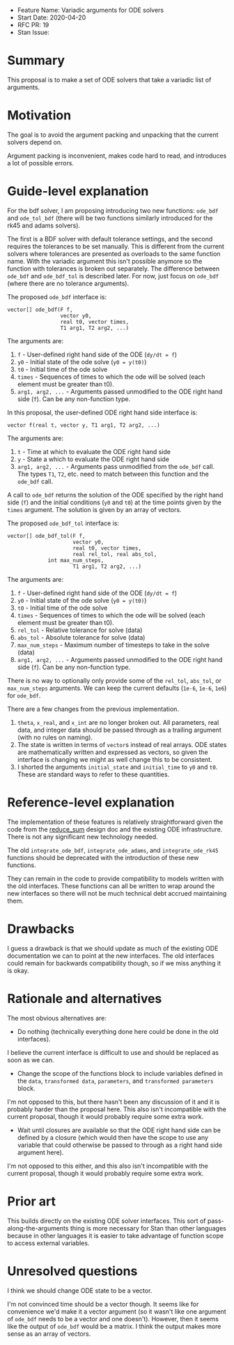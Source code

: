 - Feature Name: Variadic arguments for ODE solvers
- Start Date: 2020-04-20
- RFC PR: 19
- Stan Issue:

# Summary
[summary]: #summary

This proposal is to make a set of ODE solvers that take a variadic list of
arguments.

# Motivation
[motivation]: #motivation

The goal is to avoid the argument packing and unpacking that the current solvers
depend on.

Argument packing is inconvenient, makes code hard to read, and introduces a lot
of possible errors.

# Guide-level explanation
[guide-level-explanation]: #guide-level-explanation

For the bdf solver, I am proposing introducing two new functions: `ode_bdf` and
`ode_tol_bdf` (there will be two functions similarly introduced for the rk45 and
adams solvers).

The first is a BDF solver with default tolerance settings, and the second
requires the tolerances to be set manually. This is different from the current
solvers where tolerances are presented as overloads to the same function name.
With the variadic argument this isn't possible anymore so the function with
tolerances is broken out separately. The difference between `ode_bdf` and
`ode_bdf_tol` is described later. For now, just focus on `ode_bdf` (where
there are no tolerance arguments).

The proposed `ode_bdf` interface is:
```
vector[] ode_bdf(F f,
                 vector y0,
                 real t0, vector times,
                 T1 arg1, T2 arg2, ...)
```

The arguments are:
1. ```f``` - User-defined right hand side of the ODE (`dy/dt = f`)
2. ```y0``` - Initial state of the ode solve (`y0 = y(t0)`)
3. ```t0``` - Initial time of the ode solve
4. ```times``` - Sequences of times to which the ode will be solved (each
  element must be greater than t0).
5. ```arg1, arg2, ...``` - Arguments passed unmodified to the ODE right hand
  side (`f`). Can be any non-function type.

In this proposal, the user-defined ODE right hand side interface is:

```
vector f(real t, vector y, T1 arg1, T2 arg2, ...)
```

The arguments are:
1. ```t``` - Time at which to evaluate the ODE right hand side
2. ```y``` - State a which to evaluate the ODE right hand side
3. ```arg1, arg2, ...``` - Arguments pass unmodified from the `ode_bdf` call.
  The types `T1`, `T2`, etc. need to match between this function and the
  `ode_bdf` call.

A call to `ode_bdf` returns the solution of the ODE specified by the right hand
side (`f`) and the initial conditions (`y0` and `t0`) at the time points given
by the `times` argument. The solution is given by an array of vectors.

The proposed `ode_bdf_tol` interface is:
```
vector[] ode_bdf_tol(F f,
                     vector y0,
                     real t0, vector times,
                     real rel_tol, real abs_tol,
		     int max_num_steps,
                     T1 arg1, T2 arg2, ...)
```

The arguments are:
1. ```f``` - User-defined right hand side of the ODE (`dy/dt = f`)
2. ```y0``` - Initial state of the ode solve (`y0 = y(t0)`)
3. ```t0``` - Initial time of the ode solve
4. ```times``` - Sequences of times to which the ode will be solved (each
  element must be greater than t0).
5. ```rel_tol``` - Relative tolerance for solve (data)
6. ```abs_tol``` - Absolute tolerance for solve (data)
7. ```max_num_steps``` - Maximum number of timesteps to take in the solve (data)
5. ```arg1, arg2, ...``` - Arguments passed unmodified to the ODE right hand
  side (`f`). Can be any non-function type.

There is no way to optionally only provide some of the `rel_tol`, `abs_tol`, or
`max_num_steps` arguments. We can keep the current defaults (`1e-6`, `1e-6`,
`1e6`) for `ode_bdf`. 

There are a few changes from the previous implementation.

1. `theta`, `x_real`, and `x_int` are no longer broken out. All parameters,
real data, and integer data should be passed through as a trailing argument
(with no rules on naming).
2. The state is written in terms of `vector`s instead of real arrays. ODE states
are mathematically written and expressed as vectors, so given the interface is
changing we might as well change this to be consistent.
3. I shorted the arguments `initial_state` and `initial_time` to `y0` and `t0`.
These are standard ways to refer to these quantities.

# Reference-level explanation
[reference-level-explanation]: #reference-level-explanation

The implementation of these features is relatively straightforward given the
code from the
[reduce_sum](https://github.com/stan-dev/design-docs/blob/master/designs/0017-reduce_sum.md)
design doc and the existing ODE infrastructure. There is not any significant new
technology needed.

The old `integrate_ode_bdf`, `integrate_ode_adams`, and `integrate_ode_rk45`
functions should be deprecated with the introduction of these new functions.

They can remain in the code to provide compatibility to models written with the
old interfaces. These functions can all be written to wrap around the new
interfaces so there will not be much technical debt accrued maintaining them.

# Drawbacks
[drawbacks]: #drawbacks

I guess a drawback is that we should update as much of the existing ODE
documentation we can to point at the new interfaces. The old interfaces could
remain for backwards compatibility though, so if we miss anything it is okay.

# Rationale and alternatives
[rationale-and-alternatives]: #rationale-and-alternatives

The most obvious alternatives are:

* Do nothing (technically everything done here could be done in the old
interfaces).

I believe the current interface is difficult to use and should be replaced
as soon as we can.

* Change the scope of the functions block to include variables defined in
the `data`, `transformed data`, `parameters`, and `transformed parameters`
block.

I'm not opposed to this, but there hasn't been any discussion of it and it is
probably harder than the proposal here. This also isn't incompatible with the
current proposal, though it would probably require some extra work.

* Wait until closures are available so that the ODE right hand side can be
defined by a closure (which would then have the scope to use any variable
that could otherwise be passed to through as a right hand side argument here).

I'm not opposed to this either, and this also isn't incompatible with the
current proposal, though it would probably require some extra work.

# Prior art
[prior-art]: #prior-art

This builds directly on the existing ODE solver interfaces. This sort of
pass-along-the-arguments thing is more necessary for Stan than other languages
because in other languages it is easier to take advantage of function scope
to access external variables.

# Unresolved questions
[unresolved-questions]: #unresolved-questions

I think we should change ODE state to be a vector.

I'm not convinced time should be a vector though. It seems like for convenience
we'd make it a vector argument (so it wasn't like one argument of `ode_bdf`
needs to be a vector and one doesn't). However, then it seems like the output
of `ode_bdf` would be a matrix. I think the output makes more sense as an array
of vectors.
